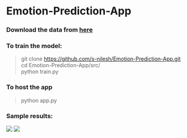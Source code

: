 # Emotion-Prediction-App

### Download the data from [here](https://www.kaggle.com/c/challenges-in-representation-learning-facial-expression-recognition-challenge)

### To train the model:
> git clone https://github.com/s-nilesh/Emotion-Prediction-App.git <br>
> cd Emotion-Prediction-App/src/<br>
> python train.py

### To host the app
> python app.py

### Sample results:
<img src='./sample_results/Screenshot from 2020-08-28 19-46-49.png'>
<img src='./sample_results/Screenshot from 2020-08-28 19-47-37.png'>


